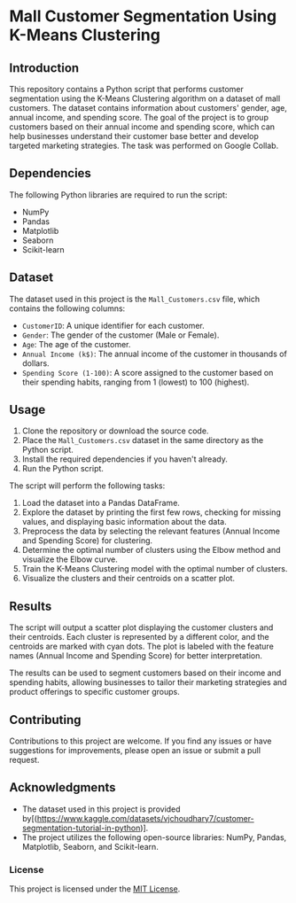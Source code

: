 # Mall Customer Segmentation Using K-Means Clustering

## Introduction

This repository contains a Python script that performs customer segmentation using the K-Means Clustering algorithm on a dataset of mall customers. The dataset contains information about customers' gender, age, annual income, and spending score. The goal of the project is to group customers based on their annual income and spending score, which can help businesses understand their customer base better and develop targeted marketing strategies.
The task was performed on Google Collab.
## Dependencies

The following Python libraries are required to run the script:

- NumPy
- Pandas
- Matplotlib
- Seaborn
- Scikit-learn

## Dataset

The dataset used in this project is the `Mall_Customers.csv` file, which contains the following columns:

- `CustomerID`: A unique identifier for each customer.
- `Gender`: The gender of the customer (Male or Female).
- `Age`: The age of the customer.
- `Annual Income (k$)`: The annual income of the customer in thousands of dollars.
- `Spending Score (1-100)`: A score assigned to the customer based on their spending habits, ranging from 1 (lowest) to 100 (highest).

## Usage

1. Clone the repository or download the source code.
2. Place the `Mall_Customers.csv` dataset in the same directory as the Python script.
3. Install the required dependencies if you haven't already.
4. Run the Python script.

The script will perform the following tasks:

1. Load the dataset into a Pandas DataFrame.
2. Explore the dataset by printing the first few rows, checking for missing values, and displaying basic information about the data.
3. Preprocess the data by selecting the relevant features (Annual Income and Spending Score) for clustering.
4. Determine the optimal number of clusters using the Elbow method and visualize the Elbow curve.
5. Train the K-Means Clustering model with the optimal number of clusters.
6. Visualize the clusters and their centroids on a scatter plot.

## Results

The script will output a scatter plot displaying the customer clusters and their centroids. Each cluster is represented by a different color, and the centroids are marked with cyan dots. The plot is labeled with the feature names (Annual Income and Spending Score) for better interpretation.

The results can be used to segment customers based on their income and spending habits, allowing businesses to tailor their marketing strategies and product offerings to specific customer groups.

## Contributing

Contributions to this project are welcome. If you find any issues or have suggestions for improvements, please open an issue or submit a pull request.

## Acknowledgments 

- The dataset used in this project is provided by[(https://www.kaggle.com/datasets/vjchoudhary7/customer-segmentation-tutorial-in-python)].
- The project utilizes the following open-source libraries: NumPy, Pandas, Matplotlib, Seaborn, and Scikit-learn.

### License
This project is licensed under the [MIT License](LICENSE).
